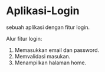 # Aplikasi-Login
sebuah aplikasi dengan fitur login.

Alur fitur login:
1. Memasukkan email dan password.
2. Memvalidasi masukan.
3. Menampilkan halaman home.

